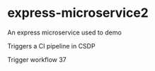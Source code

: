 # express-microservice2
An express microservice used to demo

Triggers a CI pipeline in CSDP

Trigger workflow 37
